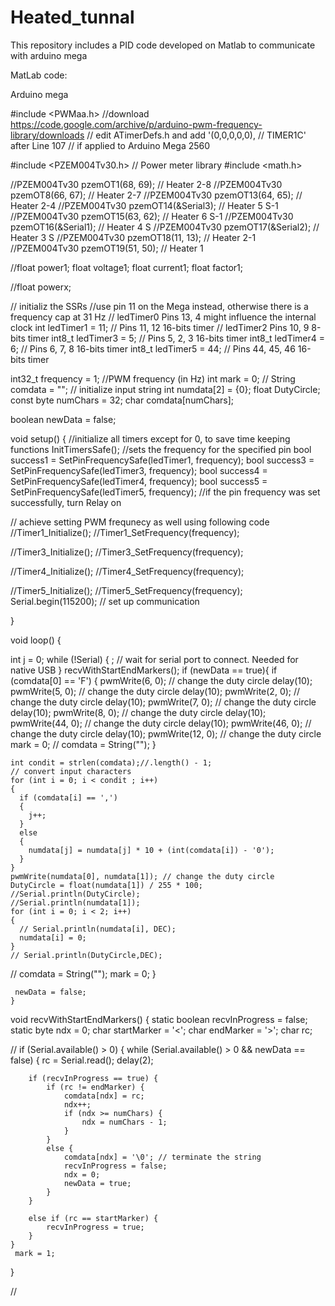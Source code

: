# Heated_tunnal
This repository includes a PID code developed on Matlab to communicate with arduino mega



MatLab code:

Arduino mega

#include <PWMaa.h> //download https://code.google.com/archive/p/arduino-pwm-frequency-library/downloads
// edit ATimerDefs.h and add '(0,0,0,0,0), // TIMER1C'  after Line 107
// if applied to Arduino Mega 2560

#include <PZEM004Tv30.h> // Power meter library
#include <math.h>

//PZEM004Tv30 pzemOT1(68, 69); // Heater 2-8
//PZEM004Tv30 pzemOT8(66, 67); // Heater 2-7
//PZEM004Tv30 pzemOT13(64, 65); // Heater 2-4
//PZEM004Tv30 pzemOT14(&Serial3);   // Heater 5 S-1
//PZEM004Tv30 pzemOT15(63, 62);     // Heater 6 S-1
//PZEM004Tv30 pzemOT16(&Serial1);   // Heater 4 S
//PZEM004Tv30 pzemOT17(&Serial2);   // Heater 3 S
//PZEM004Tv30 pzemOT18(11, 13);    //  Heater 2-1
//PZEM004Tv30 pzemOT19(51, 50);     // Heater 1

//float power1;
float voltage1;
float current1;
float factor1;

//float powerx;  


// initializ the SSRs
//use pin 11 on the Mega instead, otherwise there is a frequency cap at 31 Hz
//  ledTimer0  Pins 13, 4  might influence the internal clock
int ledTimer1 = 11;  // Pins 11, 12 16-bits timer
//  ledTimer2  Pins 10, 9 8-bits timer
int8_t ledTimer3 = 5;    // Pins 5, 2, 3 16-bits timer
int8_t ledTimer4 = 6;    // Pins 6, 7, 8 16-bits timer
int8_t ledTimer5 = 44;    // Pins 44, 45, 46 16-bits timer

int32_t frequency = 1;     //PWM frequency (in Hz)
int mark = 0;
// String comdata = "";       // initialize input string
int numdata[2] = {0};
float DutyCircle;
const byte numChars = 32;
char comdata[numChars];

boolean newData = false;

void setup()
{
  //initialize all timers except for 0, to save time keeping functions
  InitTimersSafe();
  //sets the frequency for the specified pin
  bool success1 = SetPinFrequencySafe(ledTimer1, frequency);
  bool success3 = SetPinFrequencySafe(ledTimer3, frequency);
  bool success4 = SetPinFrequencySafe(ledTimer4, frequency);
  bool success5 = SetPinFrequencySafe(ledTimer5, frequency);
  //if the pin frequency was set successfully, turn Relay on
  
  // achieve setting PWM frequnecy as well using following code
  //Timer1_Initialize();
  //Timer1_SetFrequency(frequency);

  //Timer3_Initialize();
  //Timer3_SetFrequency(frequency);

  //Timer4_Initialize();
  //Timer4_SetFrequency(frequency);

  //Timer5_Initialize();
  //Timer5_SetFrequency(frequency);
  Serial.begin(115200); // set up communication

}

void loop()
{
  
  int j = 0;
  while (!Serial) {
    ; // wait for serial port to connect. Needed for native USB
  }
 recvWithStartEndMarkers();
 if (newData == true){
  if (comdata[0] == 'F')
  {
    pwmWrite(6, 0); // change the duty circle
    delay(10);
    pwmWrite(5, 0); // change the duty circle
    delay(10);
    pwmWrite(2, 0); // change the duty circle
    delay(10);
    pwmWrite(7, 0); // change the duty circle
    delay(10);
    pwmWrite(8, 0); // change the duty circle
    delay(10);
    pwmWrite(44, 0); // change the duty circle
    delay(10);
    pwmWrite(46, 0); // change the duty circle
    delay(10);
    pwmWrite(12, 0); // change the duty circle
    mark = 0;
   // comdata = String("");
  }


    int condit = strlen(comdata);//.length() - 1;
    // convert input characters
    for (int i = 0; i < condit ; i++)
    {
      if (comdata[i] == ',')
      {
        j++;
      }
      else
      {
        numdata[j] = numdata[j] * 10 + (int(comdata[i]) - '0');
      }
    }
    pwmWrite(numdata[0], numdata[1]); // change the duty circle
    DutyCircle = float(numdata[1]) / 255 * 100;
    //Serial.println(DutyCircle);
    //Serial.println(numdata[1]);
    for (int i = 0; i < 2; i++)
    {
      // Serial.println(numdata[i], DEC);
      numdata[i] = 0;
    }
    // Serial.println(DutyCircle,DEC);
//     comdata = String("");
    mark = 0;
  }

     newData = false;
    }

void recvWithStartEndMarkers() {
    static boolean recvInProgress = false;
    static byte ndx = 0;
    char startMarker = '<';
    char endMarker = '>';
    char rc;
 
 // if (Serial.available() > 0) {
    while (Serial.available() > 0 && newData == false) {
        rc = Serial.read();
        delay(2);

        if (recvInProgress == true) {
            if (rc != endMarker) {
                comdata[ndx] = rc;
                ndx++;
                if (ndx >= numChars) {
                    ndx = numChars - 1;
                }
            }
            else {
                comdata[ndx] = '\0'; // terminate the string
                recvInProgress = false;
                ndx = 0;
                newData = true;
            }
        }

        else if (rc == startMarker) {
            recvInProgress = true;
        }
    }
     mark = 1;
}

//
